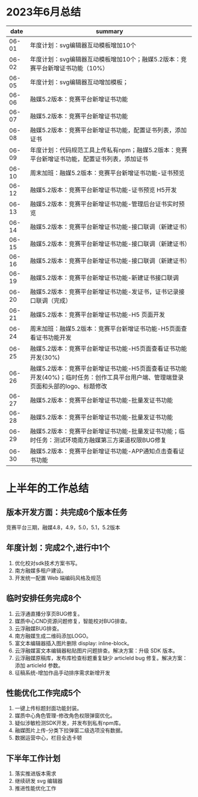 # 2023年6月总结

|date|summary|
| - | - |
| 06-01 | 年度计划：svg编辑器互动模板增加10个|
| 06-02 | 年度计划：svg编辑器互动模板增加10个；融媒5.2版本：竞赛平台新增证书功能（10%）|
| 06-05 | 年度计划：svg编辑器互动增加模板；|
| 06-06 | 融媒5.2版本：竞赛平台新增证书功能|
| 06-07 | 融媒5.2版本：竞赛平台新增证书功能|
| 06-08 | 融媒5.2版本：竞赛平台新增证书功能，配置证书列表，添加证书|
| 06-09 | 年度计划：代码规范工具上传私有npm；融媒5.2版本：竞赛平台新增证书功能，配置证书列表，添加证书|
| 06-10 | 周末加班：融媒5.2版本：竞赛平台新增证书功能-证书预览|
| 06-12 | 融媒5.2版本：竞赛平台新增证书功能-证书预览 H5开发|
| 06-13 | 融媒5.2版本：竞赛平台新增证书功能-管理后台证书实时预览|
| 06-14 | 融媒5.2版本：竞赛平台新增证书功能-接口联调（新建证书）|
| 06-15 | 融媒5.2版本：竞赛平台新增证书功能-接口联调（新建证书）|
| 06-16 | 融媒5.2版本：竞赛平台新增证书功能-接口联调（新建证书）|
| 06-19 | 融媒5.2版本：竞赛平台新增证书功能-新建证书接口联调|
| 06-20 | 融媒5.2版本：竞赛平台新增证书功能-发证书，证书记录接口联调（完成）|
| 06-21 | 融媒5.2版本：竞赛平台新增证书功能-H5 页面开发|
| 06-24 | 周末加班：融媒5.2版本：竞赛平台新增证书功能-H5页面查看证书功能开发|
| 06-25 | 融媒5.2版本：竞赛平台新增证书功能-H5页面查看证书功能开发(30%)|
| 06-26 | 融媒5.2版本：竞赛平台新增证书功能-H5页面查看证书功能开发(40%)；临时任务：创作工具平台用户端、管理端登录页面和头部的logo、标题修改|
| 06-27 | 融媒5.2版本：竞赛平台新增证书功能-批量发证书功能|
| 06-28 | 融媒5.2版本：竞赛平台新增证书功能-批量发证书功能|
| 06-29 | 融媒5.2版本：竞赛平台新增证书功能-批量发证书功能；临时任务：测试环境南方融媒第三方渠道权限BUG修复|
| 06-30 | 融媒5.2版本：竞赛平台新增证书功能-APP通知点击查看证书功能|


# 上半年的工作总结

## 版本开发方面：共完成6个版本任务

竞赛平台三期，融媒4.8，4.9，5.0，5.1，5.2版本

## 年度计划：完成2个,进行中1个

1. 优化校对sdk技术方案书写。
2. 南方融媒多租户建设。
3. 开发统一配置 Web 端编码风格及规范

## 临时安排任务完成8个

1. 云浮通直播分享页BUG修复。
2. 媒质中心CND资源问题修复，智能校对BUG排查。
3. 云浮融媒BUG排查。
4. 南方融媒生成二维码添加LOGO。
5. 富文本编辑器插入图片删除 display: inline-block。 
6. 云浮融媒富文本编辑器粘贴图片问题排查。解决方案：升级 SDK 版本。
7. 云浮融媒原稿库，发布库检查标题重复缺少 articleId bug 修复。解决方案：添加 articleId 参数。 
8. 征稿系统-增加作品手动排序需求新增开发

## 性能优化工作完成5个

1. 一键上传标题封面功能封装。
2. 媒质中心角色管理-修改角色权限弹窗优化。
3. 疑似涉敏检测SDK开发，并发布到私有npm库。
4. 融媒图片上传-分类下拉弹窗二级选项没有数据。
5. 数据运营中心，栏目全选卡顿

## 下半年工作计划

1. 落实推进版本需求
2. 继续研发 svg 编辑器
3. 推进性能优化工作